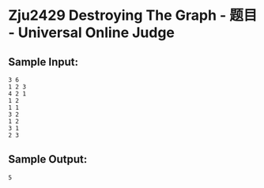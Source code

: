 # Zju2429 Destroying The Graph - 题目 - Universal Online Judge


## Sample Input: 
```
3 6
1 2 3
4 2 1
1 2
1 1
3 2
1 2
3 1
2 3

```

## Sample Output: 
```
5

```
